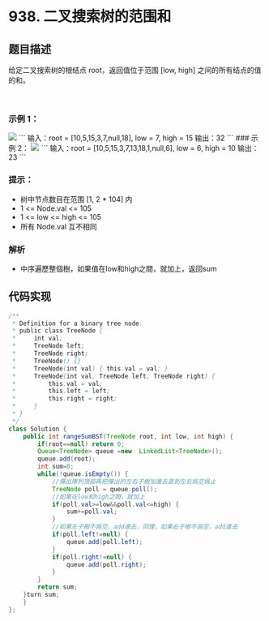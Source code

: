 # 938. 二叉搜索树的范围和

## 题目描述
给定二叉搜索树的根结点 root，返回值位于范围 [low, high] 之间的所有结点的值的和。

 

### 示例 1：
<img src="https://assets.leetcode.com/uploads/2020/11/05/bst1.jpg">
```
输入：root = [10,5,15,3,7,null,18], low = 7, high = 15
输出：32
```
### 示例 2：
<img src="https://assets.leetcode.com/uploads/2020/11/05/bst2.jpg">
```
输入：root = [10,5,15,3,7,13,18,1,null,6], low = 6, high = 10
输出：23
``` 

### 提示：

 - 树中节点数目在范围 [1, 2 * 104] 内
 - 1 <= Node.val <= 105
 - 1 <= low <= high <= 105
 - 所有 Node.val 互不相同

### 解析
 - 中序遍歷整個樹，如果值在low和high之間，就加上，返回sum




## 代码实现
```Java
/**
 * Definition for a binary tree node.
 * public class TreeNode {
 *     int val;
 *     TreeNode left;
 *     TreeNode right;
 *     TreeNode() {}
 *     TreeNode(int val) { this.val = val; }
 *     TreeNode(int val, TreeNode left, TreeNode right) {
 *         this.val = val;
 *         this.left = left;
 *         this.right = right;
 *     }
 * }
 */
class Solution {
    public int rangeSumBST(TreeNode root, int low, int high) {
    	if(root==null) return 0;
    	Queue<TreeNode> queue =new  LinkedList<TreeNode>();
    	queue.add(root);
    	int sum=0;
    	while(!queue.isEmpty()) {
    		//彈出隊列頂部再把彈出的左右子樹加進去直到左右爲空爲止
    		TreeNode poll = queue.poll();
    		//如果在low和high之間，就加上
    		if(poll.val>=low&&poll.val<=high) {
    			sum+=poll.val;
    		}
			//如果左子樹不爲空，add進去，同理，如果右子樹不爲空，add進去
    		if(poll.left!=null) {
    			queue.add(poll.left);
    		}
    		if(poll.right!=null) {
    			queue.add(poll.right);
    		}
    	}
        return sum;
    }turn sum;
    }
};
```